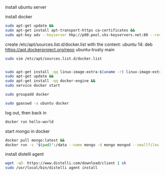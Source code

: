 
install ubuntu server

install docker
```sh
sudo apt-get update &&
sudo apt-get install apt-transport-https ca-certificates &&
sudo apt-key adv --keyserver hkp://p80.pool.sks-keyservers.net:80 --recv-keys 58118E89F3A912897C070ADBF76221572C52609D
```
create /etc/apt/sources.list.d/docker.list with the content:
  ubuntu 14:   deb https://apt.dockerproject.org/repo ubuntu-trusty main

```sh
sudo vim /etc/apt/sources.list.d/docker.list
```

```sh

sudo apt-get install -qq linux-image-extra-$(uname -r) linux-image-extra-virtual &&
sudo apt-get update &&
sudo apt-get install -qq docker-engine &&
sudo service docker start

sudo groupadd docker

sudo gpasswd -a ubuntu docker
```

log out, then back in

```sh
docker run hello-world
```

start mongo in docker
```sh
docker pull mongo:latest &&
docker run -v "$(pwd)":/data --name mongo -d mongo mongod --smallfiles
```

install distelli agent
```sh
wget -qO- https://www.distelli.com/download/client | sh
sudo /usr/local/bin/distelli agent install

```